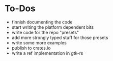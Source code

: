 # To-Dos

 * finnish documenting the code
 * start writing the platform dependent bits
 * write code for the repo "presets"
 * add more strongly typed stuff for those presets
 * write some more examples
 * publish to crates.io
 * write a ref implementation in gtk-rs

